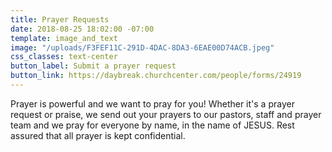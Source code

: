 ```yaml
---
title: Prayer Requests
date: 2018-08-25 18:02:00 -07:00
template: image_and_text
image: "/uploads/F3FEF11C-291D-4DAC-8DA3-6EAE00D74ACB.jpeg"
css_classes: text-center
button_label: Submit a prayer request
button_link: https://daybreak.churchcenter.com/people/forms/24919
---
```


Prayer is powerful and we want to pray for you! Whether it's a prayer request or praise, we send out your prayers to our pastors, staff and prayer team and we pray for everyone by name, in the name of JESUS. Rest assured that all prayer is kept confidential. 
